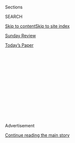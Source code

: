 <div id="app">

<div>

<div>

<div>

<div class="NYTAppHideMasthead css-1q2w90k e1suatyy0">

<div class="section css-ui9rw0 e1suatyy2">

<div class="css-eph4ug er09x8g0">

<div class="css-6n7j50">

</div>

<span class="css-1dv1kvn">Sections</span>

<div class="css-10488qs">

<span class="css-1dv1kvn">SEARCH</span>

</div>

[Skip to content](#site-content)[Skip to site index](#site-index)

</div>

<div id="masthead-section-label" class="css-1wr3we4 eaxe0e00">

[Sunday
Review](https://www.nytimes3xbfgragh.onion/section/opinion/sunday)

</div>

<div class="css-10698na e1huz5gh0">

</div>

</div>

<div id="masthead-bar-one" class="section hasLinks css-15hmgas e1csuq9d3">

<div class="css-uqyvli e1csuq9d0">

</div>

<div class="css-1uqjmks e1csuq9d1">

</div>

<div class="css-9e9ivx">

[](https://myaccount.nytimes3xbfgragh.onion/auth/login?response_type=cookie&client_id=vi)

</div>

<div class="css-1bvtpon e1csuq9d2">

[Today’s
Paper](https://www.nytimes3xbfgragh.onion/section/todayspaper)

</div>

</div>

</div>

</div>

<div data-aria-hidden="false">

<div id="site-content" data-role="main">

<div>

<div class="css-1aor85t" style="opacity:0.000000001;z-index:-1;visibility:hidden">

<div class="css-1hqnpie">

<div class="css-epjblv">

<span class="css-17xtcya">[Sunday
Review](/section/opinion/sunday)</span><span class="css-x15j1o">|</span><span class="css-fwqvlz">‘Online
School Is Not the End of the
World’</span>

</div>

<div class="css-k008qs">

<div class="css-1iwv8en">

<span class="css-18z7m18"></span>

<div>

</div>

</div>

<span class="css-1n6z4y">https://nyti.ms/2Bvaq7z</span>

<div class="css-1705lsu">

<div class="css-4xjgmj">

<div class="css-4skfbu" data-role="toolbar" data-aria-label="Social Media Share buttons, Save button, and Comments Panel with current comment count" data-testid="share-tools">

  - 
  - 
  - 
  - 
    
    <div class="css-6n7j50">
    
    </div>

  - 

</div>

</div>

</div>

</div>

</div>

</div>

<div id="NYT_TOP_BANNER_REGION" class="css-13pd83m">

</div>

<div id="top-wrapper" class="css-1sy8kpn">

<div id="top-slug" class="css-l9onyx">

Advertisement

</div>

[Continue reading the main
story](#after-top)

<div class="ad top-wrapper" style="text-align:center;height:100%;display:block;min-height:250px">

<div id="top" class="place-ad" data-position="top" data-size-key="top">

</div>

</div>

<div id="after-top">

</div>

</div>

<div>

<div class="css-v5btjw etb61u70">

<div class="css-v05ibm etb61u71">

[Opinion](/section/opinion)

</div>

</div>

<div id="sponsor-wrapper" class="css-1hyfx7x">

<div id="sponsor-slug" class="css-19vbshk">

Supported by

</div>

[Continue reading the main
story](#after-sponsor)

<div id="sponsor" class="ad sponsor-wrapper" style="text-align:center;height:100%;display:block">

</div>

<div id="after-sponsor">

</div>

</div>

<div class="css-186x18t">

</div>

<div class="css-17y7wtz ehdk2mb0">

# ‘Online School Is Not the End of the World’

</div>

Students tell us how they feel about the prospect of returning to the
classroom.

<div class="css-18e8msd">

<div class="css-vp77d3 epjyd6m0">

<div class="css-1p10dcb ey68jwv0" data-aria-hidden="true">

[![Lora
Kelley](https://static01.graylady3jvrrxbe.onion/images/2020/07/01/opinion/lora-kelley-author/lora-kelley-author-thumbLarge.png
"Lora Kelley")](https://www.nytimes3xbfgragh.onion/by/lora-kelley)

</div>

<div class="css-1baulvz">

By [<span class="css-1baulvz last-byline" itemprop="name">Lora
Kelley</span>](https://www.nytimes3xbfgragh.onion/by/lora-kelley)

<div class="css-8atqhb">

Ms. Kelley is an editorial assistant.

</div>

</div>

</div>

  - July 25,
    2020

  - 
    
    <div class="css-4xjgmj">
    
    <div class="css-d8bdto" data-role="toolbar" data-aria-label="Social Media Share buttons, Save button, and Comments Panel with current comment count" data-testid="share-tools">
    
      - 
      - 
      - 
      - 
        
        <div class="css-6n7j50">
        
        </div>
    
      - 
    
    </div>
    
    </div>

</div>

<div class="css-79elbk" data-testid="photoviewer-wrapper">

<div class="css-z3e15g" data-testid="photoviewer-wrapper-hidden">

</div>

<div class="css-1a48zt4 ehw59r15" data-testid="photoviewer-children">

![<span class="css-16f3y1r e13ogyst0" data-aria-hidden="true"> </span><span class="css-cnj6d5 e1z0qqy90" itemprop="copyrightHolder"><span class="css-1ly73wi e1tej78p0">Credit...</span><span><span>Doug
Chayka</span></span></span>](https://static01.graylady3jvrrxbe.onion/images/2020/07/26/opinion/sunday/25opreaders-kids/25opreaders-kids-articleLarge.jpg?quality=75&auto=webp&disable=upscale)

</div>

</div>

</div>

<div class="section meteredContent css-1r7ky0e" name="articleBody" itemprop="articleBody">

<div class="css-1fanzo5 StoryBodyCompanionColumn">

<div class="css-53u6y8">

We’ve heard from the adults about reopening schools: Teachers have
presented safety concerns, politicians have presented political
concerns, health experts have presented health concerns, parents have
presented parenting concerns, and so on.

But what about the people who will actually be sitting in classrooms (or
not) come September?

We wanted to hear directly from the students, so we invited readers to
ask their kids how they felt about going back to school, and if they do
go back, what precautions they think schools should be taking.

Kids don’t get to set their own bedtimes; there’s a good reason they
aren’t determining state reopening timelines. But they do have a lot at
stake, and a lot to say. More than 600 parents wrote in on behalf of
their children, ages 5 to 17. Overwhelmingly, we heard that students
were nervous and confused and in many cases, afraid for themselves,
their parents and their teachers.

Many were uninspired by the idea of more remote classes. Online learning
“sucks,” said Anthony, 15, “but I’d rather do that than die\!”

</div>

</div>

<div class="css-1fanzo5 StoryBodyCompanionColumn">

<div class="css-53u6y8">

And yet they also missed their friends and the library and rituals of
the classroom. Eugene Koesmadjie, 11, summed it up like this: “What I
feel about going to school is that I think it is wonderful.”

Below is a selection of comments from students across the country,
presented in their own words. They have been condensed and edited for
clarity.

-----

## ‘After one virus the world has totally turned upside down’

I personally do not think that it is safe to go back to school. Although
I love school because it is the best place to enhance my mind in
knowledge, I know that after one virus the world has totally turned
upside down. Times are really dangerous now because this new virus is
killing thousands of people in seconds, even though they don’t feel it
until it’s too late. Although there are mixed feeling about this topic,
I truly believe that if we continue the distance learning even during
the school year, we can gradually cease the flow of the virus.

Online learning is honestly not so bad because it is a way to help us
learn while protecting our lives, and during this grave crisis this is
the best way to learn. As the schools are starting to reopen, I feel
that the teachers and principals should continue doing the distance
learning because although this virus is not spreading so much, the
pandemic is not over. — *Jediael Chintha, 12, Hanover Park, Ill.*

</div>

</div>

<div class="css-1fanzo5 StoryBodyCompanionColumn">

<div class="css-53u6y8">

## ‘The teachers should make a game out of what we are learning’

I’ll feel sad if the library is closed because of bacteria and germs.
All of my teachers have said, “You have a great mind for reading.”
Reading is what I do in my free time. Another thing I do is writing
stories for fun with my friends.

To make school safer I will want smaller classes. There should be
different times for lunch. When going outside, there should be only one
or two classes outside at the same time. At the end of the day the
teachers should sanitize everything. Teachers and children should wear
masks except when we eat. Also, we should only do two days of distant
learning and three days of real school. Students should bring their own
pencil sharpeners, tissues and sanitizer to school to keep things safer.

Teachers should record what they are teaching. Then they can give the
videos to parents if their children don’t understand the lesson. The
teachers should make a game out of what we are learning. It can be a fun
review so students can learn and have a good time. Students and teachers
should have one on one meetings. One on one meetings would help improve
their grade if they do it right. Teachers can do their best with games
for online learning and sharing screens so it can be fun during this
hard time. — *Mia Greene, 9, Philadelphia*

</div>

</div>

<div>

</div>

<div class="css-1fanzo5 StoryBodyCompanionColumn">

<div class="css-53u6y8">

## ‘I realize that I am extremely lucky to have a computer to learn’

While I wish we could go back to school feeling safe and sure of
ourselves, I don’t think it’s a very realistic idea. It is impractical
to have teachers be the “mask police” in addition to their teaching
responsibilities.

If we were to go back to school, however, I would suggest staggering the
number of students on campus each week. Presumably, water fountains
would be removed and doors would be kept propped open to help students
avoid contact with door handles. Because classrooms would be unable to
accommodate as many students, public and outdoor venues such as parks,
beaches and amphitheaters could be used to teach students, too.

Online learning has been difficult for me. It is much more challenging
to connect with teachers and peers through a screen. But overall, I
realize that I am extremely lucky to have a computer to learn with and a
quiet space to work in this troubling time. — *Anya Shah, 13, Los
Angeles*

</div>

</div>

<div class="css-1fanzo5 StoryBodyCompanionColumn">

<div class="css-53u6y8">

## ‘It is inevitable that I will bring the virus home to my family’

I don’t feel comfortable returning to in-person classes. Living in
N.Y.C., between relying on overcrowded public transit lines and school
buildings that are undersized for the number of kids they serve, it is
inevitable that I will bring the virus home to my family. I don’t see
how they can cut the education budget and still hire people to do
testing, extra teachers and extra cleaning staff.

I’m typically a pretty antisocial person and even I find online learning
very isolating. It’s very hard to meet people online, because typically
meeting people in person happens through some shared experience like
being at the same table or working on a project together. Those
opportunities are no longer available.

I wish they could fund schools better in the first place. I have thought
about this a lot but there is no silver bullet. — *Wilson Prieve, 15,
Brooklyn*

## ‘While I am not super worried about dying from the virus, I do not want to get it’

I am not super comfortable returning to class. This is mainly because I
do not have confidence that everyone in my area has been in quarantine.
While I am not super worried about dying from the virus, I do not want
to get it. Also, while I will not go to school without wearing a mask, I
find masks hard to breathe in and am not looking forward to long school
days in them. However, I acknowledge that health care workers do it
every day and really appreciate it.

I think that if everyone in each school isolated for three weeks before
school started, and social distanced from all strangers, then the risk
of having an outbreak in a school would be pretty low. Masks and
distancing in the school should still take place just in case. Americans
are not good at giving up their freedom for the greater good. Citizens
of the United States will continue to get sick with Covid-19 until there
is a vaccine. That is just the sad truth.

Online school is not the end of the world. It has turned out to be
mediocre. Some teachers adapt well, while others do the bare minimum.
But I can’t say that isn’t true with in-person school. Some teachers and
classes are better than others. Overall, I would say that online school
is comparable to in person. The main difference is that after-school
activities and electives are not the same.— *Oliver Stockman, 16,
Swarthmore, Pa.*

## ‘I will only get to attend school once a week’

Being a senior was something that I’ve looked forward to since my
freshman year. Taking the hardest classes, having a spot in the senior
parking lot and being able to get the best out of high school all in one
year. Now, many of the typical “back to school” activities like
homecoming, senior fun day and painting cars are no longer able to take
place. My school has over 2,000 students in attendance, with about 500
kids per grade. This large number of students means that I will only get
to attend school once a week in person, and with a group of people
grouped by last name.

</div>

</div>

<div class="css-1fanzo5 StoryBodyCompanionColumn">

<div class="css-53u6y8">

The portion of my junior year that I did complete through e-learning was
not the worst experience. Teachers made assignments on Google classroom
(our learning platform) and students had to complete the assignment by
11:59 p.m. on the day it was due. To me, this made life much easier, as
I got to wake up much later and actually get sleep, as well as have time
to eat. This made for a much easier school year. Although my senior year
experience is affected, I feel as though I will be less stressed overall
and be safe at the same time, which is all that one can ask for through
a pandemic. — *Riya Goel, 16, West Orange, N.J.*

</div>

</div>

<div>

</div>

<div class="css-1fanzo5 StoryBodyCompanionColumn">

<div class="css-53u6y8">

*The Times is committed to publishing* [*a diversity of
letters*](https://www.nytimes3xbfgragh.onion/2019/01/31/opinion/letters/letters-to-editor-new-york-times-women.html)
*to the editor. We’d like to hear what you think about this or any of
our articles. Here are some*
[*tips*](https://help.nytimes3xbfgragh.onion/hc/en-us/articles/115014925288-How-to-submit-a-letter-to-the-editor)*.
And here’s our email:*
[*letters@NYTimes.com*](mailto:letters@NYTimes.com)*.*

*Follow The New York Times Opinion section on*
[*Facebook*](https://www.facebookcorewwwi.onion/nytopinion)*,* [*Twitter
(@NYTopinion)*](http://twitter.com/NYTOpinion) *and*
[*Instagram*](https://www.instagram.com/nytopinion/)*.*

</div>

</div>

</div>

<div>

</div>

<div>

</div>

<div>

</div>

<div>

<div id="bottom-wrapper" class="css-1ede5it">

<div id="bottom-slug" class="css-l9onyx">

Advertisement

</div>

[Continue reading the main
story](#after-bottom)

<div id="bottom" class="ad bottom-wrapper" style="text-align:center;height:100%;display:block;min-height:90px">

</div>

<div id="after-bottom">

</div>

</div>

</div>

</div>

</div>

## Site Index

<div>

</div>

## Site Information Navigation

  - [© <span>2020</span> <span>The New York Times
    Company</span>](https://help.nytimes3xbfgragh.onion/hc/en-us/articles/115014792127-Copyright-notice)

<!-- end list -->

  - [NYTCo](https://www.nytco.com/)
  - [Contact
    Us](https://help.nytimes3xbfgragh.onion/hc/en-us/articles/115015385887-Contact-Us)
  - [Work with us](https://www.nytco.com/careers/)
  - [Advertise](https://nytmediakit.com/)
  - [T Brand Studio](http://www.tbrandstudio.com/)
  - [Your Ad
    Choices](https://www.nytimes3xbfgragh.onion/privacy/cookie-policy#how-do-i-manage-trackers)
  - [Privacy](https://www.nytimes3xbfgragh.onion/privacy)
  - [Terms of
    Service](https://help.nytimes3xbfgragh.onion/hc/en-us/articles/115014893428-Terms-of-service)
  - [Terms of
    Sale](https://help.nytimes3xbfgragh.onion/hc/en-us/articles/115014893968-Terms-of-sale)
  - [Site
    Map](https://spiderbites.nytimes3xbfgragh.onion)
  - [Help](https://help.nytimes3xbfgragh.onion/hc/en-us)
  - [Subscriptions](https://www.nytimes3xbfgragh.onion/subscription?campaignId=37WXW)

</div>

</div>

</div>

</div>
